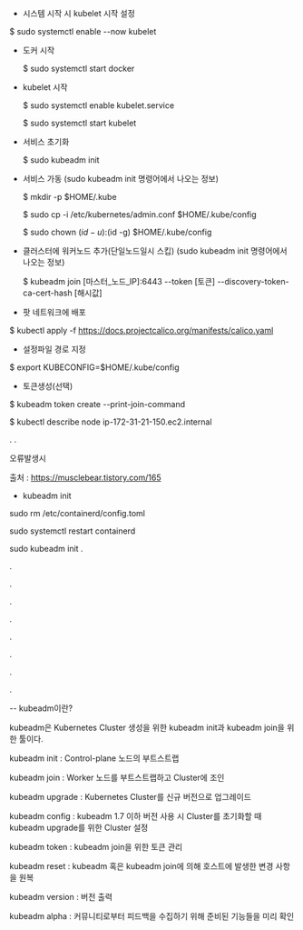 

- 시스템 시작 시 kubelet 시작 설정

$ sudo systemctl enable --now kubelet


- 도커 시작

  $ sudo systemctl start docker


- kubelet 시작

  $ sudo systemctl enable kubelet.service
  
  $ sudo systemctl start kubelet

- 서비스 초기화

  $ sudo kubeadm init



- 서비스 가동 (sudo kubeadm init 명령어에서 나오는 정보)

  $ mkdir -p $HOME/.kube
  
  $ sudo cp -i /etc/kubernetes/admin.conf $HOME/.kube/config
  
  $ sudo chown $(id -u):$(id -g) $HOME/.kube/config
  
- 클러스터에 워커노드 추가(단일노드일시 스킵) (sudo kubeadm init 명령어에서 나오는 정보)

  $ kubeadm join [마스터_노드_IP]:6443 --token [토큰] --discovery-token-ca-cert-hash [해시값]

- 팟 네트워크에 배포

 $ kubectl apply -f https://docs.projectcalico.org/manifests/calico.yaml

- 설정파일 경로 지정

$ export KUBECONFIG=$HOME/.kube/config
 

- 토큰생성(선택)

$ kubeadm token create --print-join-command

$ kubectl describe node ip-172-31-21-150.ec2.internal

.
.

오류발생시

출처 : https://musclebear.tistory.com/165

- kubeadm init
  
sudo rm /etc/containerd/config.toml

sudo systemctl restart containerd

sudo kubeadm init
.


.

.

.

.

.

.

.

.


-- kubeadm이란?

kubeadm은 Kubernetes Cluster 생성을 위한 kubeadm init과 kubeadm join을 위한 툴이다. 

kubeadm init : Control-plane 노드의 부트스트랩

kubeadm join : Worker 노드를 부트스트랩하고 Cluster에 조인

kubeadm upgrade : Kubernetes Cluster를 신규 버전으로 업그레이드

kubeadm config : kubeadm 1.7 이하 버전 사용 시 Cluster를 초기화할 때 kubeadm upgrade를 위한 Cluster 설정

kubeadm token : kubeadm join을 위한 토큰 관리

kubeadm reset : kubeadm 혹은 kubeadm join에 의해 호스트에 발생한 변경 사항을 원복

kubeadm version : 버전 출력

kubeadm alpha : 커뮤니티로부터 피드백을 수집하기 위해 준비된 기능들을 미리 확인




